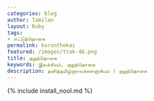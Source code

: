 ```yaml
---    
categories: blog    
author: Tamilan  
layout: Ruby  
tags:  
- எட்டுத்தொகை 
permalink: kurunthokai
featured: /images/ttak-48.png  
title: குறுந்தொகை
keywords: இலக்கியம், குறுந்தொகை
description: தனித்தமிழ்ஞாலக்களஞ்சியம் | குறுந்தொகை
--- 
```


{% include install_nool.md %}
